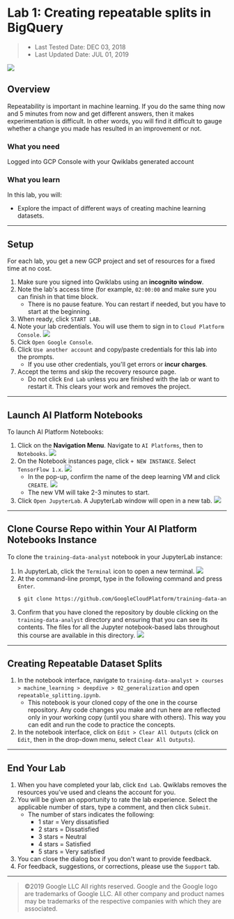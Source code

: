 # Lab 1: Creating repeatable splits in BigQuery

> * Last Tested Date: DEC 03, 2018
> * Last Updated Date: JUL 01, 2019

![](../../res/img/LaunchML/LaunchML-4L-1.jpg)

## Overview

Repeatability is important in machine learning. If you do the same thing now and 5 minutes from now and get different answers, then it makes experimentation is difficult. In other words, you will find it difficult to gauge whether a change you made has resulted in an improvement or not.

### What you need

Logged into GCP Console with your Qwiklabs generated account

### What you learn

In this lab, you will:

* Explore the impact of different ways of creating machine learning datasets.

---
## Setup

For each lab, you get a new GCP project and set of resources for a fixed time at no cost.

1. Make sure you signed into Qwiklabs using an **incognito window**.
2. Note the lab's access time (for example, `02:00:00` and make sure you can finish in that time block.
    * There is no pause feature. You can restart if needed, but you have to start at the beginning.
3. When ready, click `START LAB`.
4. Note your lab credentials. You will use them to sign in to `Cloud Platform Console`.
    ![](../../res/img/LaunchML/LaunchML-4L-2.png)
5. Cick `Open Google Console`.
6. Click `Use another account` and copy/paste credentials for this lab into the prompts.
    * If you use other credentials, you'll get errors or **incur charges**.
7. Accept the terms and skip the recovery resource page.
    * Do not click `End Lab` unless you are finished with the lab or want to restart it. This clears your work and removes the project.

---
## Launch AI Platform Notebooks

To launch AI Platform Notebooks:

1. Click on the **Navigation Menu**. Navigate to `AI Platforms`, then to `Notebooks`.
    ![](../../res/img/LaunchML/LaunchML-4L-3.png)
2. On the Notebook instances page, click `+ NEW INSTANCE`. Select `TensorFlow 1.x`.
    ![](../../res/img/LaunchML/LaunchML-4L-4.png)
    * In the pop-up, confirm the name of the deep learning VM and click `CREATE`.
        ![](../../res/img/LaunchML/LaunchML-4L-5.png)
    * The new VM will take 2-3 minutes to start.
3. Click `Open JupyterLab`. A JupyterLab window will open in a new tab.
    ![](../../res/img/LaunchML/LaunchML-4L-6.png)

---
## Clone Course Repo within Your AI Platform Notebooks Instance

To clone the `training-data-analyst` notebook in your JupyterLab instance:

1. In JupyterLab, click the `Terminal` icon to open a new terminal.
    ![](../../res/img/LaunchML/LaunchML-4L-7.png)
2. At the command-line prompt, type in the following command and press `Enter`.
    ```bash
    $ git clone https://github.com/GoogleCloudPlatform/training-data-analyst 
    ```
3. Confirm that you have cloned the repository by double clicking on the `training-data-analyst` directory and ensuring that you can see its contents. The files for all the Jupyter notebook-based labs throughout this course are available in this directory.
    ![](../../res/img/LaunchML/LaunchML-4L-8.png)

---
## Creating Repeatable Dataset Splits

1. In the notebook interface, navigate to `training-data-analyst > courses > machine_learning > deepdive > 02_generalization` and open `repeatable_splitting.ipynb`.
   * This notebook is your cloned copy of the one in the course repository. Any code changes you make and run here are reflected only in your working copy (until you share with others). This way you can edit and run the code to practice the concepts.
2. In the notebook interface, click on `Edit > Clear All Outputs` (click on `Edit`, then in the drop-down menu, select `Clear All Outputs`).

---
## End Your Lab

1. When you have completed your lab, click `End Lab`. Qwiklabs removes the resources you’ve used and cleans the account for you.
2. You will be given an opportunity to rate the lab experience. Select the applicable number of stars, type a comment, and then click `Submit`.
    * The number of stars indicates the following:
        * 1 star = Very dissatisfied
        * 2 stars = Dissatisfied
        * 3 stars = Neutral
        * 4 stars = Satisfied
        * 5 stars = Very satisfied
3. You can close the dialog box if you don't want to provide feedback.
4. For feedback, suggestions, or corrections, please use the `Support` tab.

---
> ©2019 Google LLC All rights reserved. Google and the Google logo are trademarks of Google LLC. All other company and product names may be trademarks of the respective companies with which they are associated.